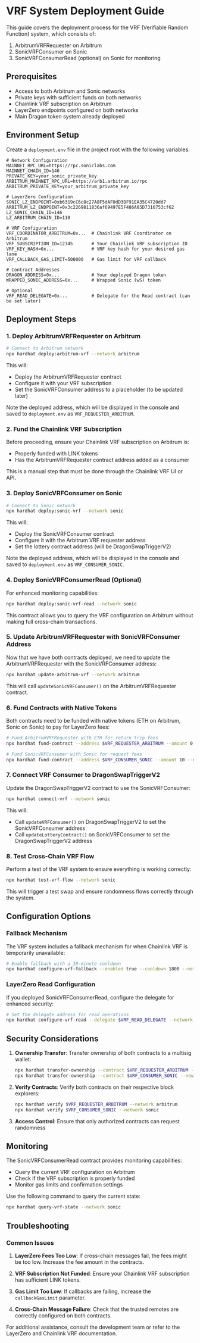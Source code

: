 # VRF System Deployment Guide

This guide covers the deployment process for the VRF (Verifiable Random Function) system, which consists of:

1. ArbitrumVRFRequester on Arbitrum
2. SonicVRFConsumer on Sonic
3. SonicVRFConsumerRead (optional) on Sonic for monitoring

## Prerequisites

- Access to both Arbitrum and Sonic networks
- Private keys with sufficient funds on both networks
- Chainlink VRF subscription on Arbitrum
- LayerZero endpoints configured on both networks
- Main Dragon token system already deployed

## Environment Setup

Create a `deployment.env` file in the project root with the following variables:

```
# Network Configuration
MAINNET_RPC_URL=https://rpc.soniclabs.com
MAINNET_CHAIN_ID=146
PRIVATE_KEY=your_sonic_private_key
ARBITRUM_MAINNET_RPC_URL=https://arb1.arbitrum.io/rpc
ARBITRUM_PRIVATE_KEY=your_arbitrum_private_key

# LayerZero Configuration
SONIC_LZ_ENDPOINT=0xb6319cC6c8c27A8F5dAF0dD3DF91EA35C4720dd7
ARBITRUM_LZ_ENDPOINT=0x3c2269811836af69497E5F486A85D7316753cf62
LZ_SONIC_CHAIN_ID=146
LZ_ARBITRUM_CHAIN_ID=110

# VRF Configuration
VRF_COORDINATOR_ARBITRUM=0x...  # Chainlink VRF Coordinator on Arbitrum
VRF_SUBSCRIPTION_ID=12345       # Your Chainlink VRF subscription ID
VRF_KEY_HASH=0x...              # VRF key hash for your desired gas lane
VRF_CALLBACK_GAS_LIMIT=500000   # Gas limit for VRF callback

# Contract Addresses
DRAGON_ADDRESS=0x...            # Your deployed Dragon token
WRAPPED_SONIC_ADDRESS=0x...     # Wrapped Sonic (wS) token

# Optional
VRF_READ_DELEGATE=0x...         # Delegate for the Read contract (can be set later)
```

## Deployment Steps

### 1. Deploy ArbitrumVRFRequester on Arbitrum

```bash
# Connect to Arbitrum network
npx hardhat deploy:arbitrum-vrf --network arbitrum
```

This will:
- Deploy the ArbitrumVRFRequester contract
- Configure it with your VRF subscription
- Set the SonicVRFConsumer address to a placeholder (to be updated later)

Note the deployed address, which will be displayed in the console and saved to `deployment.env` as `VRF_REQUESTER_ARBITRUM`.

### 2. Fund the Chainlink VRF Subscription

Before proceeding, ensure your Chainlink VRF subscription on Arbitrum is:
- Properly funded with LINK tokens
- Has the ArbitrumVRFRequester contract address added as a consumer

This is a manual step that must be done through the Chainlink VRF UI or API.

### 3. Deploy SonicVRFConsumer on Sonic

```bash
# Connect to Sonic network
npx hardhat deploy:sonic-vrf --network sonic
```

This will:
- Deploy the SonicVRFConsumer contract
- Configure it with the Arbitrum VRF requester address
- Set the lottery contract address (will be DragonSwapTriggerV2)

Note the deployed address, which will be displayed in the console and saved to `deployment.env` as `VRF_CONSUMER_SONIC`.

### 4. Deploy SonicVRFConsumerRead (Optional)

For enhanced monitoring capabilities:

```bash
npx hardhat deploy:sonic-vrf-read --network sonic
```

This contract allows you to query the VRF configuration on Arbitrum without making full cross-chain transactions.

### 5. Update ArbitrumVRFRequester with SonicVRFConsumer Address

Now that we have both contracts deployed, we need to update the ArbitrumVRFRequester with the SonicVRFConsumer address:

```bash
npx hardhat update-arbitrum-vrf --network arbitrum
```

This will call `updateSonicVRFConsumer()` on the ArbitrumVRFRequester contract.

### 6. Fund Contracts with Native Tokens

Both contracts need to be funded with native tokens (ETH on Arbitrum, Sonic on Sonic) to pay for LayerZero fees:

```bash
# Fund ArbitrumVRFRequester with ETH for return trip fees
npx hardhat fund-contract --address $VRF_REQUESTER_ARBITRUM --amount 0.5 --network arbitrum

# Fund SonicVRFConsumer with Sonic for request fees
npx hardhat fund-contract --address $VRF_CONSUMER_SONIC --amount 10 --network sonic
```

### 7. Connect VRF Consumer to DragonSwapTriggerV2

Update the DragonSwapTriggerV2 contract to use the SonicVRFConsumer:

```bash
npx hardhat connect-vrf --network sonic
```

This will:
- Call `updateVRFConsumer()` on DragonSwapTriggerV2 to set the SonicVRFConsumer address
- Call `updateLotteryContract()` on SonicVRFConsumer to set the DragonSwapTriggerV2 address

### 8. Test Cross-Chain VRF Flow

Perform a test of the VRF system to ensure everything is working correctly:

```bash
npx hardhat test-vrf-flow --network sonic
```

This will trigger a test swap and ensure randomness flows correctly through the system.

## Configuration Options

### Fallback Mechanism

The VRF system includes a fallback mechanism for when Chainlink VRF is temporarily unavailable:

```bash
# Enable fallback with a 30-minute cooldown
npx hardhat configure-vrf-fallback --enabled true --cooldown 1800 --network sonic
```

### LayerZero Read Configuration

If you deployed SonicVRFConsumerRead, configure the delegate for enhanced security:

```bash
# Set the delegate address for read operations
npx hardhat configure-vrf-read --delegate $VRF_READ_DELEGATE --network sonic
```

## Security Considerations

1. **Ownership Transfer**: Transfer ownership of both contracts to a multisig wallet:
   ```bash
   npx hardhat transfer-ownership --contract $VRF_REQUESTER_ARBITRUM --newOwner $MULTISIG_ADDRESS --network arbitrum
   npx hardhat transfer-ownership --contract $VRF_CONSUMER_SONIC --newOwner $MULTISIG_ADDRESS --network sonic
   ```

2. **Verify Contracts**: Verify both contracts on their respective block explorers:
   ```bash
   npx hardhat verify $VRF_REQUESTER_ARBITRUM --network arbitrum
   npx hardhat verify $VRF_CONSUMER_SONIC --network sonic
   ```

3. **Access Control**: Ensure that only authorized contracts can request randomness

## Monitoring

The SonicVRFConsumerRead contract provides monitoring capabilities:

- Query the current VRF configuration on Arbitrum
- Check if the VRF subscription is properly funded
- Monitor gas limits and confirmation settings

Use the following command to query the current state:

```bash
npx hardhat query-vrf-state --network sonic
```

## Troubleshooting

### Common Issues

1. **LayerZero Fees Too Low**: If cross-chain messages fail, the fees might be too low. Increase the fee amount in the contracts.

2. **VRF Subscription Not Funded**: Ensure your Chainlink VRF subscription has sufficient LINK tokens.

3. **Gas Limit Too Low**: If callbacks are failing, increase the `callbackGasLimit` parameter.

4. **Cross-Chain Message Failure**: Check that the trusted remotes are correctly configured on both contracts.

For additional assistance, consult the development team or refer to the LayerZero and Chainlink VRF documentation. 